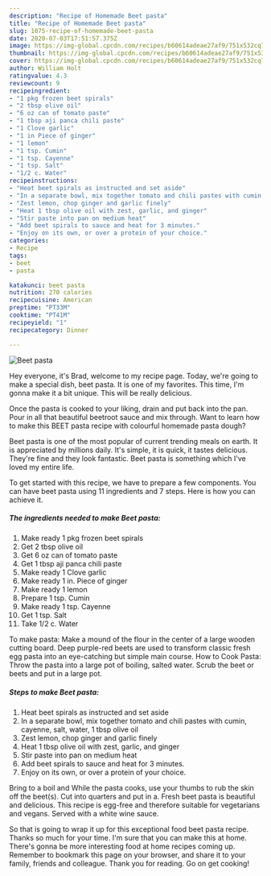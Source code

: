 ```yaml
---
description: "Recipe of Homemade Beet pasta"
title: "Recipe of Homemade Beet pasta"
slug: 1075-recipe-of-homemade-beet-pasta
date: 2020-07-03T17:51:57.375Z
image: https://img-global.cpcdn.com/recipes/b60614adeae27af9/751x532cq70/beet-pasta-recipe-main-photo.jpg
thumbnail: https://img-global.cpcdn.com/recipes/b60614adeae27af9/751x532cq70/beet-pasta-recipe-main-photo.jpg
cover: https://img-global.cpcdn.com/recipes/b60614adeae27af9/751x532cq70/beet-pasta-recipe-main-photo.jpg
author: William Holt
ratingvalue: 4.3
reviewcount: 9
recipeingredient:
- "1 pkg frozen beet spirals"
- "2 tbsp olive oil"
- "6 oz can of tomato paste"
- "1 tbsp aji panca chili paste"
- "1 Clove garlic"
- "1 in Piece of ginger"
- "1 lemon"
- "1 tsp. Cumin"
- "1 tsp. Cayenne"
- "1 tsp. Salt"
- "1/2 c. Water"
recipeinstructions:
- "Heat beet spirals as instructed and set aside"
- "In a separate bowl, mix together tomato and chili pastes with cumin, cayenne, salt, water, 1 tbsp olive oil"
- "Zest lemon, chop ginger and garlic finely"
- "Heat 1 tbsp olive oil with zest, garlic, and ginger"
- "Stir paste into pan on medium heat"
- "Add beet spirals to sauce and heat for 3 minutes."
- "Enjoy on its own, or over a protein of your choice."
categories:
- Recipe
tags:
- beet
- pasta

katakunci: beet pasta 
nutrition: 270 calories
recipecuisine: American
preptime: "PT33M"
cooktime: "PT41M"
recipeyield: "1"
recipecategory: Dinner

---
```



![Beet pasta](https://img-global.cpcdn.com/recipes/b60614adeae27af9/751x532cq70/beet-pasta-recipe-main-photo.jpg)

Hey everyone, it's Brad, welcome to my recipe page. Today, we're going to make a special dish, beet pasta. It is one of my favorites. This time, I'm gonna make it a bit unique. This will be really delicious.

Once the pasta is cooked to your liking, drain and put back into the pan. Pour in all that beautiful beetroot sauce and mix through. Want to learn how to make this BEET pasta recipe with colourful homemade pasta dough?

Beet pasta is one of the most popular of current trending meals on earth. It is appreciated by millions daily. It's simple, it is quick, it tastes delicious. They're fine and they look fantastic. Beet pasta is something which I've loved my entire life.


To get started with this recipe, we have to prepare a few components. You can have beet pasta using 11 ingredients and 7 steps. Here is how you can achieve it.

<!--inarticleads1-->

##### The ingredients needed to make Beet pasta:

1. Make ready 1 pkg frozen beet spirals
1. Get 2 tbsp olive oil
1. Get 6 oz can of tomato paste
1. Get 1 tbsp aji panca chili paste
1. Make ready 1 Clove garlic
1. Make ready 1 in. Piece of ginger
1. Make ready 1 lemon
1. Prepare 1 tsp. Cumin
1. Make ready 1 tsp. Cayenne
1. Get 1 tsp. Salt
1. Take 1/2 c. Water


To make pasta: Make a mound of the flour in the center of a large wooden cutting board. Deep purple-red beets are used to transform classic fresh egg pasta into an eye-catching but simple main course. How to Cook Pasta: Throw the pasta into a large pot of boiling, salted water. Scrub the beet or beets and put in a large pot. 

<!--inarticleads2-->

##### Steps to make Beet pasta:

1. Heat beet spirals as instructed and set aside
1. In a separate bowl, mix together tomato and chili pastes with cumin, cayenne, salt, water, 1 tbsp olive oil
1. Zest lemon, chop ginger and garlic finely
1. Heat 1 tbsp olive oil with zest, garlic, and ginger
1. Stir paste into pan on medium heat
1. Add beet spirals to sauce and heat for 3 minutes.
1. Enjoy on its own, or over a protein of your choice.


Bring to a boil and While the pasta cooks, use your thumbs to rub the skin off the beet(s). Cut into quarters and put in a. Fresh beet pasta is beautiful and delicious. This recipe is egg-free and therefore suitable for vegetarians and vegans. Served with a white wine sauce. 

So that is going to wrap it up for this exceptional food beet pasta recipe. Thanks so much for your time. I'm sure that you can make this at home. There's gonna be more interesting food at home recipes coming up. Remember to bookmark this page on your browser, and share it to your family, friends and colleague. Thank you for reading. Go on get cooking!
